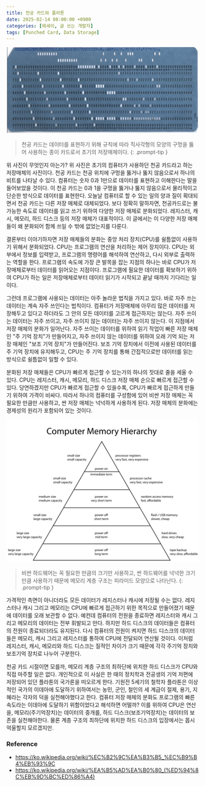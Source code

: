 ```yaml
---
title: 천공 카드와 플라톤
date: 2025-02-14 08:00:00 +0900
categories: [에세이, 글 쓰는 개발자]
tags: [Punched Card, Data Storage]
---
```

![](/assets/img/punch-card.png)
> 천공 카드는 데이터를 표현하기 위해 규칙에 따라 직사각형의 모양의 구멍을 뚫어 사용하는 종이 카드로서 초기의 저장매체이다.
{: .prompt-tip }

위 사진이 무엇인지 아는가? 위 사진은 초기의 컴퓨터가 사용하던 천공 카드라고 하는 저장매체의 사진이다. 천공 카드는 천공 위치에 구멍을 뚫거나 뚫지 않음으로서 하나의 비트를 나타날 수 있다. 컴퓨터는 숫자 0과 1만으로 데이터를 표현하고 이해한다는 말을 들어보았을 것이다. 이 천공 카드는 0과 1을 구멍을 뚫거나 뚫지 않음으로서 물리적이고 단순한 방식으로 데이터를 표현한다. 오늘날 컴퓨터로 할 수 있는 일의 양과 질이 확대되면서 천공 카드는 다른 저장 매체로 대체되었다. 보다 정확히 말하자면, 천공카드로는 불가능한 속도로 데이터를 읽고 쓰기 위하여 다양한 저장 매체로 분화되었다. 레지스터, 캐시, 메모리, 하드 디스크 등의 저장 매체가 대표적이다. 이 글에서는 이 다양한 저장 매체들이 왜 분화되어 함께 쓰일 수 밖에 없었는지를 다룬다.

결론부터 이야기하자면 저장 매체들의 분화는 중앙 처리 장치(CPU)를 쉴틈없이 사용하기 위해서 분화되었다. CPU는 프로그램의 연산을 처리하는 제어 장치이다. CPU는 외부에서 정보를 입력받고, 프로그램의 명령어를 해석하여 연산하고, 다시 외부로 출력하는 역할을 한다. 프로그램의 속도에 가장 큰 발목을 잡는 지점의 하나는 바로 CPU가 저장매체로부터 데이터를 읽어오는 지점이다. 프로그램에 필요한 데이터를 확보하기 위하여 CPU가 하는 일은 저장매체로부터 데이터 읽기가 시작되고 끝날 때까지 기다리는 일이다. 

그런데 프로그램에 사용되는 데이터는 아주 놀라운 법칙을 가지고 있다. 바로 자주 쓰는 데이터는 계속 자주 쓰인다는 법칙이다. 컴퓨터가 저장매체에 아무리 많은 데이터를 저장해두고 있다고 하더라도 그 안의 모든 데이터를 고르게 접근하지는 않는다. 자주 쓰이는 데이터는 자주 쓰이고, 자주 쓰이지 않는 데이터는 자주 쓰이지 않는다. 이 지점에서 저장 매체의 분화가 일어난다. 자주 쓰이는 데이터를 위하여 읽기 작업이 빠른 저장 매체인 "주 기억 장치"가 만들어지고, 자주 쓰이지 않는 데이터를 위하여 오래 기억 되는 저장 매체인 "보조 기억 장치"가 만들어진다. 보조 기억 장치에서 이전에 사용된 데이터를 주 기억 장치에 유지해두고, CPU는 주 기억 장치를 통해 간접적으로만 데이터를 읽는 방식으로 쉴틈없이 일할 수 있다.

분화된 저장 매체들은 CPU가 빠르게 접근할 수 있는가의 하나의 잣대로 줄을 세울 수 있다. CPU는 레지스터, 캐시, 메모리, 하드 디스크 저장 매체 순으로 빠르게 접근할 수 있다. 당연하겠지만 CPU가 빠르게 접근할 수 있을수록, CPU가 빠르게 접근하게 만들기 위하여 가격이 비싸다. 따라서 하나의 컴퓨터를 구성함에 있어 비싼 저장 매체는 꼭 필요한 만큼만 사용하고, 싼 저장 매체는 넉넉하게 사용하게 된다. 저장 매체의 분화에는 경제성의 원리가 포함되어 있는 것이다. 

![](/assets/img/ComputerMemoryHierarchy.svg)
> 비싼 하드웨어는 꼭 필요한 만큼의 크기만 사용하고, 싼 하드웨어를 넉넉한 크기만큼 사용하기 때문에 메모리 계층 구조는 피라미드 모양으로 나타난다.
{: .prompt-tip }

가격적인 측면이 아니더라도 모든 데이터가 레지스터나 캐시에 저장될 수는 없다. 레지스터나 캐시 그리고 메모리는 CPU에 빠르게 접근하기 위한 목적으로 만들어졌기 때문에 데이터를 오래 보관할 수 없다. 예컨데 컴퓨터의 전원을 종료하면 레지스터와 캐시 그리고 메모리의 데이터는 전부 휘발되고 만다. 하지만 하드 디스크의 데이터들은 컴퓨터의 전원이 종료되더라도 유지된다. 다시 컴퓨터의 전원이 켜지면 하드 디스크의 데이터들은 메모리, 캐시 그리고 레지스터를 통하여 CPU에 전달되어 연산될 것이다. 이처럼 레지스터, 캐시, 메모리와 하드 디스크는 질적인 차이가 크기 때문에 각각 주기억 장치와 보조기억 장치로 나누어 구분한다.

천공 카드 시절이면 모를까, 메모리 계층 구조의 최하단에 위치한 하드 디스크가 CPU와 직접 마주할 일은 없다. 개인적으로 이 사실은 한 때의 정치학과 전공생의 기억 저편에 저장되어 있던 플라톤의 국가론을 떠오르게 한다. 기원전 5세기의 철학자 플라톤은 이상적인 국가의 이데아에 도달하기 위하여서는 농민, 군인, 철인의 세 계급이 절제, 용기, 지혜라는 각자의 덕을 실천해야했다고 한다. 컴퓨터 저장 매체의 분화도 프로그램의 빠른 속도라는 이데아에 도달하기 위함이었다고 해석하면 어떨까? 이를 위하여 CPU은 연산을, 메모리(주기억장치)는 데이터의 중개를, 하드 디스크(보조기억장치)는 데이터의 보존을 실천해야한다. 물론 계층 구조의 최하단에 위치한 하드 디스크의 입장에서는 몹시 억울할지 모르겠지만.

### Reference
- https://ko.wikipedia.org/wiki/%EC%B2%9C%EA%B3%B5_%EC%B9%B4%EB%93%9C
- https://ko.wikipedia.org/wiki/%EA%B5%AD%EA%B0%80_(%ED%94%8C%EB%9D%BC%ED%86%A4)
